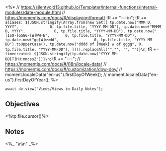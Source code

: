 <%*
// https://silentvoid13.github.io/Templater/internal-functions/internal-modules/date-module.html
// https://momentjs.com/docs/#/displaying/format/
tR += "---\n";
tR += `aliases: ${JSON.stringify(Array.from(new Set([
	tp.date.now("MMM D, YYYY",              0, tp.file.title, "YYYY-MM-DD"),
	tp.date.now("MMMM D, YYYY",             0, tp.file.title, "YYYY-MM-DD"),
	tp.date.now("[ISO-]GGGG-[W]WW-E",       0, tp.file.title, "YYYY-MM-DD"),
	tp.date.now("gg[W]wwdd",                0, tp.file.title, "YYYY-MM-DD").toUpperCase(),
	tp.date.now("dddd of [Week] w of gggg", 0, tp.file.title, "YYYY-MM-DD"),
]))).replaceAll('","', '", "')}\n`;
tR += `timecreated: ${JSON.stringify(tp.date.now("YYYY-MM-DD[T]HH:mm:ssZ"))}\n`;
tR += "---";
// https://momentjs.com/docs/#/i18n/locale-data/
// https://momentjs.com/docs/#/customization/dow-doy/
// moment.localeData("en-us").firstDayOfWeek();
// moment.localeData("en-us").firstDayOfYear();
%>

```dataviewjs
await dv.view("Views/Views in Daily Notes");
```

## Objectives

<%tp.file.cursor()%>

## Notes

<%_ "\n\n" _%>
